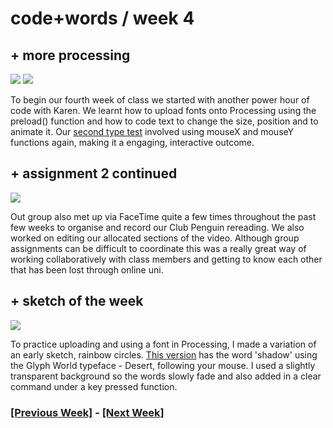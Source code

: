 # code+words / week 4

## + more processing

<img src="typetest1.jpg">
<img src="typetest2.jpg">

To begin our fourth week of class we started with another power hour of code with Karen. We learnt how to upload fonts onto Processing using the preload() function and how to code text to change the size, position and to animate it. Our [second type test](https://celiamance.github.io/codewords/SKO/WEEK4/type_test2) involved using mouseX and mouseY functions again, making it a engaging, interactive outcome.


## + assignment 2 continued

<img src="clubpenguinedit.jpg">

Out group also met up via FaceTime quite a few times throughout the past few weeks to organise and record our Club Penguin rereading. We also worked on editing our allocated sections of the video. Although group assignments can be difficult to coordinate this was a really great way of working collaboratively with class members and getting to know each other that has been lost through online uni. 

## + sketch of the week

<img src="shadow.jpg">

To practice uploading and using a font in Processing, I made a variation of an early sketch, rainbow circles. [This version](https://celiamance.github.io/codewords/SKO/WEEK4/shadow) has the word 'shadow' using the Glyph World typeface - Desert, following your mouse. I used a slightly transparent background so the words slowly fade and also added in a clear command under a key pressed function.


### [[Previous Week]](https://celiamance.github.io/codewords/SKO/WEEK3/) - [[Next Week]](https://celiamance.github.io/codewords/SKO/WEEK5/)
